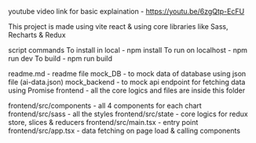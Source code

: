 <!-- youtube video link -->

youtube video link for basic explaination - https://youtu.be/6zgQtp-EcFU

<!-- Project setup -->

This project is made using vite react & using core libraries like Sass, Recharts & Redux

script commands
To install in local - npm install
To run on localhost - npm run dev
To build - npm run build

<!-- Main folder structure -->

readme.md - readme file
mock_DB - to mock data of database using json file (ai-data.json)
mock_backend - to mock api endpoint for fetching data using Promise
frontend - all the core logics and files are inside this folder

frontend/src/components - all 4 components for each chart
frontend/src/sass - all the styles
frontend/src/state - core logics for redux store, slices & reducers
frontend/src/main.tsx - entry point
frontend/src/app.tsx - data fetching on page load & calling components

<!-- funcionality -->
